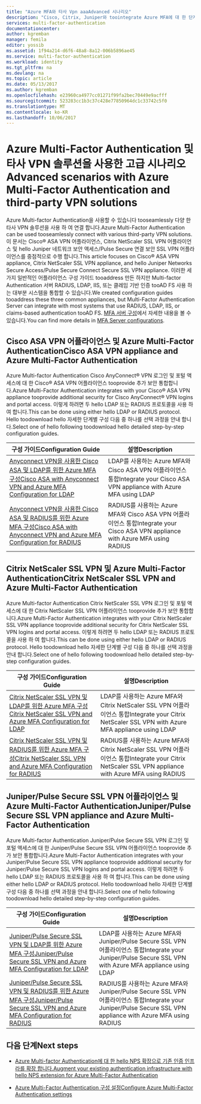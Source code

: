 ```yaml
---
title: "Azure MFA와 타사 Vpn aaaAdvanced 시나리오"
description: "Cisco, Citrix, Juniper와 toointegrate Azure MFA에 대 한 단계별 구성 가이드입니다."
services: multi-factor-authentication
documentationcenter: 
author: kgremban
manager: femila
editor: yossib
ms.assetid: 1f94a214-d6f6-48a8-8a12-006b5896ae45
ms.service: multi-factor-authentication
ms.workload: identity
ms.tgt_pltfrm: na
ms.devlang: na
ms.topic: article
ms.date: 05/13/2017
ms.author: kgremban
ms.openlocfilehash: e23960ca4977cc01271f99fa2bec70449e9acfff
ms.sourcegitcommit: 523283cc1b3c37c428e77850964dc1c33742c5f0
ms.translationtype: MT
ms.contentlocale: ko-KR
ms.lasthandoff: 10/06/2017
---
```

# <a name="advanced-scenarios-with-azure-multi-factor-authentication-and-third-party-vpn-solutions"></a><span data-ttu-id="36652-103">Azure Multi-Factor Authentication 및 타사 VPN 솔루션을 사용한 고급 시나리오</span><span class="sxs-lookup"><span data-stu-id="36652-103">Advanced scenarios with Azure Multi-Factor Authentication and third-party VPN solutions</span></span>
<span data-ttu-id="36652-104">Azure Multi-factor Authentication을 사용할 수 있습니다 tooseamlessly 다양 한 타사 VPN 솔루션을 사용 하 여 연결 합니다.</span><span class="sxs-lookup"><span data-stu-id="36652-104">Azure Multi-Factor Authentication can be used tooseamlessly connect with various third-party VPN solutions.</span></span> <span data-ttu-id="36652-105">이 문서는 Cisco® ASA VPN 어플라이언스, Citrix NetScaler SSL VPN 어플라이언스 및 hello Juniper 네트워크 보안 액세스/Pulse Secure 연결 보안 SSL VPN 어플라이언스를 중점적으로 수행 합니다.</span><span class="sxs-lookup"><span data-stu-id="36652-105">This article focuses on Cisco® ASA VPN appliance, Citrix NetScaler SSL VPN appliance, and hello Juniper Networks Secure Access/Pulse Secure Connect Secure SSL VPN appliance.</span></span> <span data-ttu-id="36652-106">이러한 세 가지 일반적인 어플라이언스 구성 가이드 tooaddress 만든 하지만 Multi-factor Authentication 서버 RADIUS, LDAP, IIS, 또는 클레임 기반 인증 tooAD FS 사용 하는 대부분 시스템을 통합할 수 있습니다.</span><span class="sxs-lookup"><span data-stu-id="36652-106">We created configuration guides tooaddress these three common appliances, but Multi-Factor Authentication Server can integrate with most systems that use RADIUS, LDAP, IIS, or claims-based authentication tooAD FS.</span></span> <span data-ttu-id="36652-107">[MFA 서버 구성](multi-factor-authentication-get-started-server.md#next-steps)에서 자세한 내용을 볼 수 있습니다.</span><span class="sxs-lookup"><span data-stu-id="36652-107">You can find more details in [MFA Server configurations](multi-factor-authentication-get-started-server.md#next-steps).</span></span>

## <a name="cisco-asa-vpn-appliance-and-azure-multi-factor-authentication"></a><span data-ttu-id="36652-108">Cisco ASA VPN 어플라이언스 및 Azure Multi-Factor Authentication</span><span class="sxs-lookup"><span data-stu-id="36652-108">Cisco ASA VPN appliance and Azure Multi-Factor Authentication</span></span>
<span data-ttu-id="36652-109">Azure Multi-factor Authentication Cisco AnyConnect® VPN 로그인 및 포털 액세스에 대 한 Cisco® ASA VPN 어플라이언스 tooprovide 추가 보안 통합합니다.</span><span class="sxs-lookup"><span data-stu-id="36652-109">Azure Multi-Factor Authentication integrates with your Cisco® ASA VPN appliance tooprovide additional security for Cisco AnyConnect® VPN logins and portal access.</span></span>  <span data-ttu-id="36652-110">이렇게 하려면 두 hello LDAP 또는 RADIUS 프로토콜을 사용 하 여 합니다.</span><span class="sxs-lookup"><span data-stu-id="36652-110">This can be done using either hello LDAP or RADIUS protocol.</span></span>  <span data-ttu-id="36652-111">Hello toodownload hello 자세한 단계별 구성 다음 중 하나를 선택 과정을 안내 합니다.</span><span class="sxs-lookup"><span data-stu-id="36652-111">Select one of hello following toodownload hello detailed step-by-step configuration guides.</span></span>

| <span data-ttu-id="36652-112">구성 가이드</span><span class="sxs-lookup"><span data-stu-id="36652-112">Configuration Guide</span></span> | <span data-ttu-id="36652-113">설명</span><span class="sxs-lookup"><span data-stu-id="36652-113">Description</span></span> |
| --- | --- |
| [<span data-ttu-id="36652-114">Anyconnect VPN을 사용한 Cisco ASA 및 LDAP를 위한 Azure MFA 구성</span><span class="sxs-lookup"><span data-stu-id="36652-114">Cisco ASA with Anyconnect VPN and Azure MFA Configuration for LDAP</span></span>](http://download.microsoft.com/download/A/2/0/A201567C-C3DE-4227-AF89-4567A470899E/Cisco_ASA_Azure_MFA_LDAP.docx) | <span data-ttu-id="36652-115">LDAP를 사용하는 Azure MFA와 Cisco ASA VPN 어플라이언스 통합</span><span class="sxs-lookup"><span data-stu-id="36652-115">Integrate your Cisco ASA VPN appliance with Azure MFA using LDAP</span></span> |
| [<span data-ttu-id="36652-116">Anyconnect VPN을 사용한 Cisco ASA 및 RADIUS를 위한 Azure MFA 구성</span><span class="sxs-lookup"><span data-stu-id="36652-116">Cisco ASA with Anyconnect VPN and Azure MFA Configuration for RADIUS</span></span>](http://download.microsoft.com/download/4/5/7/4579C1CF-35B0-4FBE-8A1A-B49CB2CC0382/Cisco_ASA_Azure_MFA_RADIUS.docx) | <span data-ttu-id="36652-117">RADIUS를 사용하는 Azure MFA와 Cisco ASA VPN 어플라이언스 통합</span><span class="sxs-lookup"><span data-stu-id="36652-117">Integrate your Cisco ASA VPN appliance with Azure MFA using RADIUS</span></span> |

## <a name="citrix-netscaler-ssl-vpn-and-azure-multi-factor-authentication"></a><span data-ttu-id="36652-118">Citrix NetScaler SSL VPN 및 Azure Multi-Factor Authentication</span><span class="sxs-lookup"><span data-stu-id="36652-118">Citrix NetScaler SSL VPN and Azure Multi-Factor Authentication</span></span>
<span data-ttu-id="36652-119">Azure Multi-factor Authentication Citrix NetScaler SSL VPN 로그인 및 포털 액세스에 대 한 Citrix NetScaler SSL VPN 어플라이언스 tooprovide 추가 보안 통합합니다.</span><span class="sxs-lookup"><span data-stu-id="36652-119">Azure Multi-Factor Authentication integrates with your Citrix NetScaler SSL VPN appliance tooprovide additional security for Citrix NetScaler SSL VPN logins and portal access.</span></span>  <span data-ttu-id="36652-120">이렇게 하려면 두 hello LDAP 또는 RADIUS 프로토콜을 사용 하 여 합니다.</span><span class="sxs-lookup"><span data-stu-id="36652-120">This can be done using either hello LDAP or RADIUS protocol.</span></span>  <span data-ttu-id="36652-121">Hello toodownload hello 자세한 단계별 구성 다음 중 하나를 선택 과정을 안내 합니다.</span><span class="sxs-lookup"><span data-stu-id="36652-121">Select one of hello following toodownload hello detailed step-by-step configuration guides.</span></span>

| <span data-ttu-id="36652-122">구성 가이드</span><span class="sxs-lookup"><span data-stu-id="36652-122">Configuration Guide</span></span> | <span data-ttu-id="36652-123">설명</span><span class="sxs-lookup"><span data-stu-id="36652-123">Description</span></span> |
| --- | --- |
| [<span data-ttu-id="36652-124">Citrix NetScaler SSL VPN 및 LDAP를 위한 Azure MFA 구성</span><span class="sxs-lookup"><span data-stu-id="36652-124">Citrix NetScaler SSL VPN and Azure MFA Configuration for LDAP</span></span>](http://download.microsoft.com/download/2/4/E/24E1E722-72DF-471F-A88A-D1338DB1AF83/Citrix_NS_Azure_MFA_LDAP.docx) | <span data-ttu-id="36652-125">LDAP를 사용하는 Azure MFA와 Citrix NetScaler SSL VPN 어플라이언스 통합</span><span class="sxs-lookup"><span data-stu-id="36652-125">Integrate your Citrix NetScaler SSL VPN with Azure MFA appliance using LDAP</span></span> |
| [<span data-ttu-id="36652-126">Citrix NetScaler SSL VPN 및 RADIUS를 위한 Azure MFA 구성</span><span class="sxs-lookup"><span data-stu-id="36652-126">Citrix NetScaler SSL VPN and Azure MFA Configuration for RADIUS</span></span>](http://download.microsoft.com/download/1/A/4/1A482764-4A63-45C2-A5EC-2B673ACCDD12/Citrix_NS_Azure_MFA_RADIUS.docx) | <span data-ttu-id="36652-127">RADIUS를 사용하는 Azure MFA와 Citrix NetScaler SSL VPN 어플라이언스 통합</span><span class="sxs-lookup"><span data-stu-id="36652-127">Integrate your Citrix NetScaler SSL VPN appliance with Azure MFA using RADIUS</span></span> |

## <a name="juniperpulse-secure-ssl-vpn-appliance-and-azure-multi-factor-authentication"></a><span data-ttu-id="36652-128">Juniper/Pulse Secure SSL VPN 어플라이언스 및 Azure Multi-Factor Authentication</span><span class="sxs-lookup"><span data-stu-id="36652-128">Juniper/Pulse Secure SSL VPN appliance and Azure Multi-Factor Authentication</span></span>
<span data-ttu-id="36652-129">Azure Multi-factor Authentication Juniper/Pulse Secure SSL VPN 로그인 및 포털 액세스에 대 한 Juniper/Pulse Secure SSL VPN 어플라이언스 tooprovide 추가 보안 통합합니다.</span><span class="sxs-lookup"><span data-stu-id="36652-129">Azure Multi-Factor Authentication integrates with your Juniper/Pulse Secure SSL VPN appliance tooprovide additional security for Juniper/Pulse Secure SSL VPN logins and portal access.</span></span>  <span data-ttu-id="36652-130">이렇게 하려면 두 hello LDAP 또는 RADIUS 프로토콜을 사용 하 여 합니다.</span><span class="sxs-lookup"><span data-stu-id="36652-130">This can be done using either hello LDAP or RADIUS protocol.</span></span>  <span data-ttu-id="36652-131">Hello toodownload hello 자세한 단계별 구성 다음 중 하나를 선택 과정을 안내 합니다.</span><span class="sxs-lookup"><span data-stu-id="36652-131">Select one of hello following toodownload hello detailed step-by-step configuration guides.</span></span>

| <span data-ttu-id="36652-132">구성 가이드</span><span class="sxs-lookup"><span data-stu-id="36652-132">Configuration Guide</span></span> | <span data-ttu-id="36652-133">설명</span><span class="sxs-lookup"><span data-stu-id="36652-133">Description</span></span> |
| --- | --- |
| [<span data-ttu-id="36652-134">Juniper/Pulse Secure SSL VPN 및 LDAP를 위한 Azure MFA 구성</span><span class="sxs-lookup"><span data-stu-id="36652-134">Juniper/Pulse Secure SSL VPN and Azure MFA Configuration for LDAP</span></span>](http://download.microsoft.com/download/6/5/8/6587B418-75B1-4FCB-84D4-984BC479309E/JuniperPulse_Azure_MFA_LDAP.docx) | <span data-ttu-id="36652-135">LDAP를 사용하는 Azure MFA와 Juniper/Pulse Secure SSL VPN 어플라이언스 통합</span><span class="sxs-lookup"><span data-stu-id="36652-135">Integrate your Juniper/Pulse Secure SSL VPN with Azure MFA appliance using LDAP</span></span> |
| [<span data-ttu-id="36652-136">Juniper/Pulse Secure SSL VPN 및 RADIUS를 위한 Azure MFA 구성</span><span class="sxs-lookup"><span data-stu-id="36652-136">Juniper/Pulse Secure SSL VPN and Azure MFA Configuration for RADIUS</span></span>](http://download.microsoft.com/download/7/9/A/79AB3DAD-4799-4379-B1DA-B95ABDF231DC/JuniperPulse_Azure_MFA_RADIUS.docx) | <span data-ttu-id="36652-137">RADIUS를 사용하는 Azure MFA와 Juniper/Pulse Secure SSL VPN 어플라이언스 통합</span><span class="sxs-lookup"><span data-stu-id="36652-137">Integrate your Juniper/Pulse Secure SSL VPN appliance with Azure MFA using RADIUS</span></span> |

## <a name="next-steps"></a><span data-ttu-id="36652-138">다음 단계</span><span class="sxs-lookup"><span data-stu-id="36652-138">Next steps</span></span>

- [<span data-ttu-id="36652-139">Azure Multi-factor Authentication에 대 한 hello NPS 확장으로 기존 인증 인프라를 확장 합니다.</span><span class="sxs-lookup"><span data-stu-id="36652-139">Augment your existing authentication infrastructure with hello NPS extension for Azure Multi-Factor Authentication</span></span>](multi-factor-authentication-nps-extension.md)

- [<span data-ttu-id="36652-140">Azure Multi-Factor Authentication 구성 설정</span><span class="sxs-lookup"><span data-stu-id="36652-140">Configure Azure Multi-Factor Authentication settings</span></span>](multi-factor-authentication-whats-next.md)